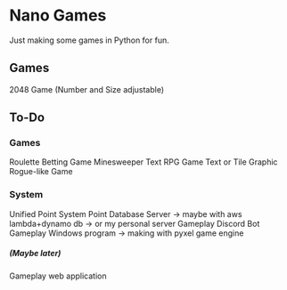 # Nano Games
Just making some games in Python for fun.

## Games
2048 Game (Number and Size adjustable)

## To-Do
### Games
Roulette Betting Game
Minesweeper
Text RPG Game
Text or Tile Graphic Rogue-like Game

### System
Unified Point System
Point Database Server
-> maybe with aws lambda+dynamo db
-> or my personal server
Gameplay Discord Bot
Gameplay Windows program
-> making with pyxel game engine

##### (Maybe later)
Gameplay web application
